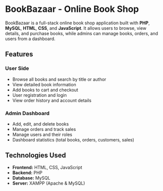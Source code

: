 # BookBazaar - Online Book Shop

BookBazaar is a full-stack online book shop application built with **PHP**, **MySQL**, **HTML**, **CSS**, and **JavaScript**. It allows users to browse, view details, and purchase books, while admins can manage books, orders, and users from a dashboard.


## Features

### User Side
- Browse all books and search by title or author
- View detailed book information
- Add books to cart and checkout
- User registration and login
- View order history and account details

### Admin Dashboard
- Add, edit, and delete books
- Manage orders and track sales
- Manage users and their roles
- Dashboard statistics (total books, orders, customers, sales)


## Technologies Used
- **Frontend:** HTML, CSS, JavaScript
- **Backend:** PHP
- **Database:** MySQL
- **Server:** XAMPP (Apache & MySQL)


